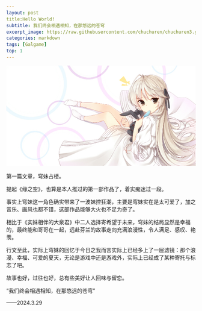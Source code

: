 ```yaml
---
layout: post
title:Hello World!
subtitle: 我们终会相遇相知，在那悠远的苍穹
excerpt_image: https://raw.githubusercontent.com/chuchuren/chuchuren3.github.io/master/assets/images/2024-03-29.jpg
categories: markdown
tags: [Galgame]
top: 1
---
```


![banner](https://raw.githubusercontent.com/chuchuren/chuchuren3.github.io/master/assets/images/2024-03-29.jpg)

第一篇文章，穹妹占楼。

提起《缘之空》，也算是本人推过的第一部作品了，着实痴迷过一段。

事实上穹妹这一角色确实带来了一波妹控狂潮，主要是穹妹实在是太可爱了，加之音乐、画风也都不错，这部作品能够大火也不足为奇了。

相比于《实妹相伴的大泉君》中二人选择寄希望于未来，穹妹的结局显然是幸福的，最终能和哥哥在一起，远赴芬兰的故事走向充满浪漫性，令人满足、感叹、艳羡。

行文至此，实际上穹妹的回忆于今日之我而言实际上已经多上了一层滤镜：那个浪漫、幸福、可爱的夏天，无论是游戏中还是游戏外，实际上已经成了某种寄托与标志了吧。

故事也好，过往也好，总有些美好让人回味与留恋。

“我们终会相遇相知，在那悠远的苍穹”

——2024.3.29